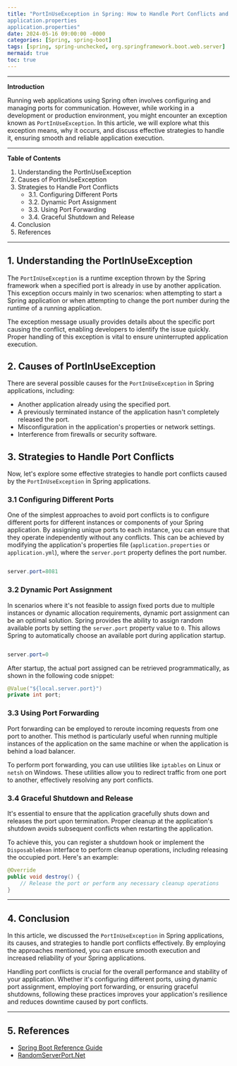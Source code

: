 ```yaml
---
title: "PortInUseException in Spring: How to Handle Port Conflicts and Improve Application Reliability
application.properties
application.properties"
date: 2024-05-16 09:00:00 -0000
categories: [Spring, spring-boot]
tags: [spring, spring-unchecked, org.springframework.boot.web.server]
mermaid: true
toc: true
---
```



---

**Introduction**

Running web applications using Spring often involves configuring and managing ports for communication. However, while working in a development or production environment, you might encounter an exception known as `PortInUseException`. In this article, we will explore what this exception means, why it occurs, and discuss effective strategies to handle it, ensuring smooth and reliable application execution.

---

**Table of Contents**

1. Understanding the PortInUseException
2. Causes of PortInUseException
3. Strategies to Handle Port Conflicts
   - 3.1. Configuring Different Ports
   - 3.2. Dynamic Port Assignment
   - 3.3. Using Port Forwarding
   - 3.4. Graceful Shutdown and Release
4. Conclusion
5. References

---

## 1. Understanding the PortInUseException

The `PortInUseException` is a runtime exception thrown by the Spring framework when a specified port is already in use by another application. This exception occurs mainly in two scenarios: when attempting to start a Spring application or when attempting to change the port number during the runtime of a running application.

The exception message usually provides details about the specific port causing the conflict, enabling developers to identify the issue quickly. Proper handling of this exception is vital to ensure uninterrupted application execution.

## 2. Causes of PortInUseException

There are several possible causes for the `PortInUseException` in Spring applications, including:

- Another application already using the specified port.
- A previously terminated instance of the application hasn't completely released the port.
- Misconfiguration in the application's properties or network settings.
- Interference from firewalls or security software.

## 3. Strategies to Handle Port Conflicts

Now, let's explore some effective strategies to handle port conflicts caused by the `PortInUseException` in Spring applications.

### 3.1 Configuring Different Ports

One of the simplest approaches to avoid port conflicts is to configure different ports for different instances or components of your Spring application. By assigning unique ports to each instance, you can ensure that they operate independently without any conflicts. This can be achieved by modifying the application's properties file (`application.properties` or `application.yml`), where the `server.port` property defines the port number.

```java

server.port=8081
```

### 3.2 Dynamic Port Assignment

In scenarios where it's not feasible to assign fixed ports due to multiple instances or dynamic allocation requirements, dynamic port assignment can be an optimal solution. Spring provides the ability to assign random available ports by setting the `server.port` property value to `0`. This allows Spring to automatically choose an available port during application startup.

```java

server.port=0
```

After startup, the actual port assigned can be retrieved programmatically, as shown in the following code snippet:

```java
@Value("${local.server.port}")
private int port;
```

### 3.3 Using Port Forwarding

Port forwarding can be employed to reroute incoming requests from one port to another. This method is particularly useful when running multiple instances of the application on the same machine or when the application is behind a load balancer.

To perform port forwarding, you can use utilities like `iptables` on Linux or `netsh` on Windows. These utilities allow you to redirect traffic from one port to another, effectively resolving any port conflicts.

### 3.4 Graceful Shutdown and Release

It's essential to ensure that the application gracefully shuts down and releases the port upon termination. Proper cleanup at the application's shutdown avoids subsequent conflicts when restarting the application.

To achieve this, you can register a shutdown hook or implement the `DisposableBean` interface to perform cleanup operations, including releasing the occupied port. Here's an example:

```java
@Override
public void destroy() {
    // Release the port or perform any necessary cleanup operations
}
```

---

## 4. Conclusion

In this article, we discussed the `PortInUseException` in Spring applications, its causes, and strategies to handle port conflicts effectively. By employing the approaches mentioned, you can ensure smooth execution and increased reliability of your Spring applications.

Handling port conflicts is crucial for the overall performance and stability of your application. Whether it's configuring different ports, using dynamic port assignment, employing port forwarding, or ensuring graceful shutdowns, following these practices improves your application's resilience and reduces downtime caused by port conflicts.

---

## 5. References

- [Spring Boot Reference Guide](https://docs.spring.io/spring-boot/docs/current/reference/htmlsingle/)
- [RandomServerPort.Net](https://doc.lagout.org/programmation/ASP/spring.io-guides-release-b97ebbf/docs/understanding-boot-running-your-application.html#random-server-ports-net)
